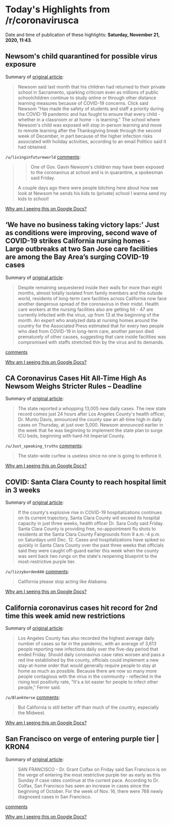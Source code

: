 # Today's Highlights from /r/coronavirusca

Date and time of publication of these highlights: **Saturday, November 21, 2020, 11:43**.

## Newsom's child quarantined for possible virus exposure

Summary of [original article](https://www.sfgate.com/news/article/Newsom-s-child-quarantined-for-possible-virus-15744376.php):

> Newsom said last month that his children had returned to their private school in Sacramento, sparking criticism even as millions of public schoolchildren continue to study online or through other distance learning measures because of COVID-19 concerns. Click said Newsom "Has made the safety of students and staff a priority during the COVID-19 pandemic and has fought to ensure that every child - whether in a classroom or at home - is learning." The school where Newsom's child was exposed will stop in-person learning and move to remote learning after the Thanksgiving break through the second week of December, in part because of the higher infection risks associated with holiday activities, according to an email Politico said it had obtained.

`/u/livinginfutureworld` [comments](https://www.reddit.com/r/CoronavirusCA/comments/jyekl7/newsoms_child_quarantined_for_possible_virus/):

> >One of Gov. Gavin Newsom's children may have been exposed to the coronavirus at school and is in quarantine, a spokesman said Friday.
> 
> A couple days ago there were people bitching here about how see look at Newsom he sends his kids to (private) school I wanna send my kids to school!

[Why am I seeing this on Google Docs?](https://docs.google.com/document/d/1Dc6We63vOXIZsc0op-Bt4abqkYjXzOigalQqFxmvvbM/edit?usp=sharing)

## ‘We have no business taking victory laps:’ Just as conditions were improving, second wave of COVID-19 strikes California nursing homes - Large outbreaks at two San Jose care facilities are among the Bay Area’s surging COVID-19 cases

Summary of [original article](https://www.mercurynews.com/2020/11/21/we-have-no-business-taking-victory-laps-just-as-conditions-were-improving-second-wave-of-covid-19-strikes-nursing-homes/):

> Despite remaining sequestered inside their walls for more than eight months, almost totally isolated from family members and the outside world, residents of long-term care facilities across California now face another dangerous spread of the coronavirus in their midst. Health care workers at the nursing facilities also are getting hit - 47 are currently infected with the virus, up from 13 at the beginning of the month. An expert who analyzed data at nursing homes around the country for the Associated Press estimated that for every two people who died from COVID-19 in long-term care, another person died prematurely of other causes, suggesting that care inside facilities was compromised with staffs stretched thin by the virus and its demands.

[comments](https://www.reddit.com/r/CoronavirusCA/comments/jyd06m/we_have_no_business_taking_victory_laps_just_as/)

[Why am I seeing this on Google Docs?](https://docs.google.com/document/d/1Dc6We63vOXIZsc0op-Bt4abqkYjXzOigalQqFxmvvbM/edit?usp=sharing)

## CA Coronavirus Cases Hit All-Time High As Newsom Weighs Stricter Rules – Deadline

Summary of [original article](https://deadline.com/2020/11/california-coronavirus-cases-hit-record-daily-high-1234619827/):

> The state reported a whopping 13,005 new daily cases. The new state record comes just 24 hours after Los Angeles County's health officer, Dr. Muntu Davis, announced the county saw an all-time high in daily cases on Thursday, at just over 5,000. Newsom announced earlier in the week that he was beginning to implement the state plan to surge ICU beds, beginning with hard-hit Imperial County.

`/u/Just_speaking_truths` [comments](https://www.reddit.com/r/CoronavirusCA/comments/jyedu7/ca_coronavirus_cases_hit_alltime_high_as_newsom/):

> The state-wide curfew is useless since no one is going to enforce it.

[Why am I seeing this on Google Docs?](https://docs.google.com/document/d/1Dc6We63vOXIZsc0op-Bt4abqkYjXzOigalQqFxmvvbM/edit?usp=sharing)

## COVID: Santa Clara County to reach hospital limit in 3 weeks

Summary of [original article](https://www.mercurynews.com/2020/11/20/coronavirus-santa-clara-county-on-track-to-exceed-hospital-capacity-in-3-weeks/):

> If the county's explosive rise in COVID-19 hospitalizations continues on its current trajectory, Santa Clara County will exceed its hospital capacity in just three weeks, health officer Dr. Sara Cody said Friday. Santa Clara County is providing free, no-appointment flu shots to residents at the Santa Clara County Fairgrounds from 9 a.m.-4 p.m. on Saturdays until Dec. 12. Cases and hospitalizations have spiked so quickly in Santa Clara County over the past three weeks that officials said they were caught off-guard earlier this week when the county was sent back two rungs on the state's reopening blueprint to the most-restrictive purple tier.

`/u/lizzyborden666` [comments](https://www.reddit.com/r/CoronavirusCA/comments/jxysu2/covid_santa_clara_county_to_reach_hospital_limit/):

> California please stop acting like Alabama.

[Why am I seeing this on Google Docs?](https://docs.google.com/document/d/1Dc6We63vOXIZsc0op-Bt4abqkYjXzOigalQqFxmvvbM/edit?usp=sharing)

## California coronavirus cases hit record for 2nd time this week amid new restrictions

Summary of [original article](https://www.latimes.com/california/story/2020-11-20/california-coronavirus-cases-hit-record-high-amid-new-restrictions):

> Los Angeles County has also recorded the highest average daily number of cases so far in the pandemic, with an average of 3,613 people reporting new infections daily over the five-day period that ended Friday. Should daily coronavirus case rates worsen and pass a red line established by the county, officials could implement a new stay-at-home order that would generally require people to stay at home as much as possible. Because there are now so many more people contagious with the virus in the community - reflected in the rising test positivity rate, "It's a lot easier for people to infect other people," Ferrer said.

`/u/BlankVerse` [comments](https://www.reddit.com/r/CoronavirusCA/comments/jxwf92/california_coronavirus_cases_hit_record_for_2nd/):

> But California is still better off than much of the country, especially the Midwest.

[Why am I seeing this on Google Docs?](https://docs.google.com/document/d/1Dc6We63vOXIZsc0op-Bt4abqkYjXzOigalQqFxmvvbM/edit?usp=sharing)

## San Francisco on verge of entering purple tier | KRON4

Summary of [original article](https://www.kron4.com/news/bay-area/san-francisco-on-verge-of-entering-purple-tier/):

> SAN FRANCISCO - Dr. Grant Colfax on Friday said San Francisco is on the verge of entering the most restrictive purple tier as early as this Sunday if case rates continue at the current pace. According to Dr. Colfax, San Francisco has seen an increase in cases since the beginning of October. For the week of Nov. 16, there were 768 newly diagnosed cases in San Francisco.

[comments](https://www.reddit.com/r/CoronavirusCA/comments/jy3d3p/san_francisco_on_verge_of_entering_purple_tier/)

[Why am I seeing this on Google Docs?](https://docs.google.com/document/d/1Dc6We63vOXIZsc0op-Bt4abqkYjXzOigalQqFxmvvbM/edit?usp=sharing)

